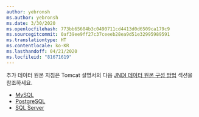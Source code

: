 ```yaml
---
author: yebronsh
ms.author: yebronsh
ms.date: 3/30/2020
ms.openlocfilehash: 773bb65604b3c0490711cd4413d0d6509ca179c9
ms.sourcegitcommit: 0af39ee9ff27c37ceeeb28ea9d51e32995989591
ms.translationtype: HT
ms.contentlocale: ko-KR
ms.lasthandoff: 04/21/2020
ms.locfileid: "81671619"
---
```

추가 데이터 원본 지침은 Tomcat 설명서의 다음 [JNDI 데이터 원본 구성 방법](https://tomcat.apache.org/tomcat-9.0-doc/jndi-datasource-examples-howto.html) 섹션을 참조하세요.

- [MySQL](https://tomcat.apache.org/tomcat-9.0-doc/jndi-datasource-examples-howto.html#MySQL_DBCP_2_Example)
- [PostgreSQL](https://tomcat.apache.org/tomcat-9.0-doc/jndi-datasource-examples-howto.html#PostgreSQL)
- [SQL Server](https://cwiki.apache.org/confluence/display/TOMCAT/UsingDataSources)
